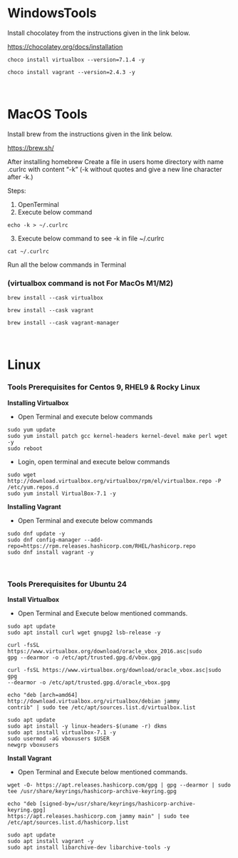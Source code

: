 # WindowsTools

Install chocolatey from the instructions given in the link below.

https://chocolatey.org/docs/installation

```
choco install virtualbox --version=7.1.4 -y
```
```
choco install vagrant --version=2.4.3 -y
```

<br>

# MacOS Tools

Install brew from the instructions given in the link below.


https://brew.sh/

After installing homebrew
Create a file in users home directory with name .curlrc with content “-k” 
(-k without quotes and give a new line character after -k.)

Steps:

1. OpenTerminal
2. Execute below command
```
echo -k > ~/.curlrc
```
3. Execute below command to see -k in file ~/.curlrc 
```
cat ~/.curlrc
```

Run all the below commands in Terminal


### (virtualbox command is not For MacOs M1/M2)
```
brew install --cask virtualbox 
```
```
brew install --cask vagrant
```
```
brew install --cask vagrant-manager
```

<br>

# Linux

### Tools Prerequisites for Centos 9, RHEL9 & Rocky Linux


**Installing Virtualbox**
- Open Terminal and execute below commands

```
sudo yum update
sudo yum install patch gcc kernel-headers kernel-devel make perl wget -y
sudo reboot
```

- Login, open terminal and execute below commands

```
sudo wget http://download.virtualbox.org/virtualbox/rpm/el/virtualbox.repo -P /etc/yum.repos.d
sudo yum install VirtualBox-7.1 -y
```

**Installing Vagrant**
- Open Terminal and execute below commands

```
sudo dnf update -y
sudo dnf config-manager --add-repo=https://rpm.releases.hashicorp.com/RHEL/hashicorp.repo
sudo dnf install vagrant -y
```

<br>

 ### Tools Prerequisites for Ubuntu 24
                                
**Install Virtualbox**

- Open Terminal and Execute below mentioned commands.

```
sudo apt update
sudo apt install curl wget gnupg2 lsb-release -y
```
```
curl -fsSL https://www.virtualbox.org/download/oracle_vbox_2016.asc|sudo
gpg --dearmor -o /etc/apt/trusted.gpg.d/vbox.gpg
```
```
curl -fsSL https://www.virtualbox.org/download/oracle_vbox.asc|sudo gpg
--dearmor -o /etc/apt/trusted.gpg.d/oracle_vbox.gpg
```

```
echo "deb [arch=amd64]
http://download.virtualbox.org/virtualbox/debian jammy
contrib" | sudo tee /etc/apt/sources.list.d/virtualbox.list
```

```
sudo apt update
sudo apt install -y linux-headers-$(uname -r) dkms
sudo apt install virtualbox-7.1 -y
sudo usermod -aG vboxusers $USER
newgrp vboxusers
```

**Install Vagrant**

- Open Terminal and Execute below mentioned commands.

```
wget -O- https://apt.releases.hashicorp.com/gpg | gpg --dearmor | sudo
tee /usr/share/keyrings/hashicorp-archive-keyring.gpg 
```
``` 
echo "deb [signed-by=/usr/share/keyrings/hashicorp-archive-keyring.gpg]
https://apt.releases.hashicorp.com jammy main" | sudo tee
/etc/apt/sources.list.d/hashicorp.list
```
```
sudo apt update 
sudo apt install vagrant -y
sudo apt install libarchive-dev libarchive-tools -y
```
